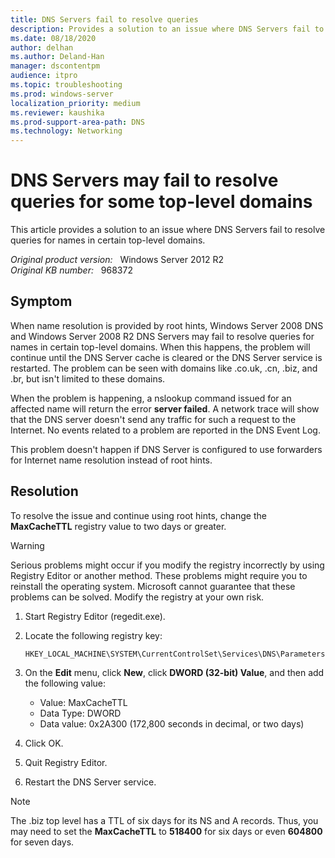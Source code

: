 ```yaml
---
title: DNS Servers fail to resolve queries
description: Provides a solution to an issue where DNS Servers fail to resolve queries for names in certain top-level domains.
ms.date: 08/18/2020
author: delhan
ms.author: Deland-Han
manager: dscontentpm
audience: itpro
ms.topic: troubleshooting
ms.prod: windows-server
localization_priority: medium
ms.reviewer: kaushika
ms.prod-support-area-path: DNS
ms.technology: Networking
---
```

# DNS Servers may fail to resolve queries for some top-level domains

This article provides a solution to an issue where DNS Servers fail to resolve queries for names in certain top-level domains.

_Original product version:_ &nbsp; Windows Server 2012 R2  
_Original KB number:_ &nbsp; 968372

## Symptom

When name resolution is provided by root hints, Windows Server 2008 DNS and Windows Server 2008 R2 DNS Servers may fail to resolve queries for names in certain top-level domains. When this happens, the problem will continue until the DNS Server cache is cleared or the DNS Server service is restarted. The problem can be seen with domains like .co.uk, .cn, .biz, and .br, but isn't limited to these domains.

When the problem is happening, a nslookup command issued for an affected name will return the error **server failed**. A network trace will show that the DNS server doesn't send any traffic for such a request to the Internet. No events related to a problem are reported in the DNS Event Log.

This problem doesn't happen if DNS Server is configured to use forwarders for Internet name resolution instead of root hints.

## Resolution

To resolve the issue and continue using root hints, change the **MaxCacheTTL** registry value to two days or greater.

> [!WARNING]
> Serious problems might occur if you modify the registry incorrectly by using Registry Editor or another method. These problems might require you to reinstall the operating system. Microsoft cannot guarantee that these problems can be solved. Modify the registry at your own risk.

1. Start Registry Editor (regedit.exe).

2. Locate the following registry key:

    `HKEY_LOCAL_MACHINE\SYSTEM\CurrentControlSet\Services\DNS\Parameters`

3. On the **Edit** menu, click **New**, click **DWORD (32-bit) Value**, and then add the following value:

    - Value: MaxCacheTTL
    - Data Type: DWORD
    - Data value: 0x2A300 (172,800 seconds in decimal, or two days)

4. Click OK.

5. Quit Registry Editor.

6. Restart the DNS Server service.

> [!NOTE]
> The .biz top level has a TTL of six days for its NS and A records. Thus, you may need to set the **MaxCacheTTL** to **518400** for six days or even **604800** for seven days.
